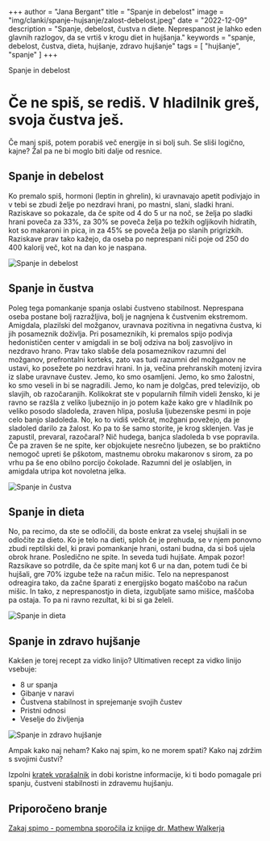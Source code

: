 +++
author = "Jana Bergant"
title = "Spanje in debelost"
image = "img/clanki/spanje-hujsanje/zalost-debelost.jpeg"
date = "2022-12-09"
description = "Spanje, debelost, čustva n diete. Neprespanost je lahko eden glavnih razlogov, da se vrtiš v krogu diet in hujšanja."
keywords = "spanje, debelost, čustva, dieta, hujšanje, zdravo hujšanje"
tags = [
    "hujšanje",
    "spanje"
]
+++

Spanje in debelost




# Če ne spiš, se rediš. V hladilnik greš, svoja čustva ješ.

Če manj spiš, potem porabiš več energije in si bolj suh. Se sliši logično, kajne?
Žal pa ne bi moglo biti dalje od resnice. 

## Spanje in debelost

Ko premalo spiš, hormoni (leptin in ghrelin), ki uravnavajo apetit podivjajo in v tebi se zbudi želje po nezdravi hrani, po mastni, slani, sladki hrani. Raziskave so pokazale, da če spite od 4 do 5 ur na noč, se želja po sladki hrani poveča za 33%, za 30% se poveča želja po težkih ogljikovih hidratih, kot so makaroni in pica, in za 45% se poveča želja po slanih prigrizkih.
Raziskave prav tako kažejo, da oseba po neprespani niči poje od 250 do 400 kalorij več, kot na dan ko je naspana.


![Spanje in debelost](/img/clanki/spanje-hujsanje/spanje-in-debelost.gif)

## Spanje in čustva

Poleg tega pomankanje spanja oslabi čustveno stabilnost. Neprespana oseba postane bolj razražljiva, bolj je nagnjena k čustvenim ekstremom. Amigdala, plazilski del možganov, uravnava pozitivna in negativna čustva, ki jih posameznik doživlja. Pri posameznikih, ki premalos spijo podivja hedonističen center v amigdali in se bolj odziva na bolj zasvoljivo in nezdravo hrano. 
Prav tako slabše dela posameznikov razumni del možganov, prefrontalni korteks, zato vas tudi razumni del možganov ne ustavi, ko posežete po nezdravi hrani.
In ja, večina prehranskih motenj izvira iz slabe uravnave čustev. Jemo, ko smo osamljeni. Jemo, ko smo žalostni, ko smo veseli in bi se nagradili. Jemo, ko nam je dolgčas, pred televizijo, ob slavjih, ob razočaranjih. 
Kolikokrat ste v popularnih filmih videli žensko, ki je ravno se razšla z veliko ljubeznijo in jo potem kaže kako gre v hladilnik po veliko posodo sladoleda, zraven hlipa, posluša ljubezenske pesmi in poje celo banjo sladoleda.
No, ko to vidiš večkrat, možgani povežejo, da je sladoled darilo za žalost. Ko pa to še samo storite, je krog sklenjen. Vas je zapustil, prevaral, razočaral? Nič hudega, banjca sladoleda b vse popravila.
Če pa zraven še ne spite, ker objokujete nesrečno ljubezen, se bo praktično nemogoč upreti še pškotom, mastnemu obroku makaronov s sirom, za po vrhu pa še eno obilno porcijo čokolade. Razumni del je oslabljen, in amigdala utripa kot novoletna jelka.

![Spanje in čustva](/img/clanki/spanje-hujsanje/spanje-in-custva.jpeg)

## Spanje in dieta

No, pa recimo, da ste se odločili, da boste enkrat za vselej shujšali in se odločite za dieto. Ko je telo na dieti, sploh če je prehuda, se v njem ponovno zbudi reptilski del, ki pravi pomankanje hrani, ostani budna, da si boš ujela obrok hrane. Posledično ne spite. In seveda tudi hujšate.
Ampak pozor!
Razsikave so potrdile, da če spite manj kot 6 ur na dan, potem tudi če bi hujšali, gre 70% izgube teže na račun mišic. Telo na neprespanost odreagira tako, da začne šparati z energijsko bogato maščobo na račun mišic. In tako, z neprespanostjo in dieta, izgubljate samo mišice, maščoba pa ostaja. To pa ni ravno rezultat, ki bi si ga želeli.

![Spanje in dieta](/img/clanki/spanje-hujsanje/spanje-dieta.jpeg)

## Spanje in zdravo hujšanje

Kakšen je torej recept za vidko linijo?
Ultimativen recept za vidko linijo vsebuje:
- 8 ur spanja 
- Gibanje v naravi
- Čustvena stabilnost in sprejemanje svojih čustev
- Pristni odnosi
- Veselje do življenja

![Spanje in zdravo hujšanje](/img/clanki/spanje-hujsanje/spanje-zdravo-hujsanje.jpeg)


Ampak kako naj neham? Kako naj spim, ko ne morem spati? Kako naj zdržim s svojimi čustvi?

Izpolni <a href="https://www.surveymonkey.com/r/8VN9DXG" class="surveyspanjehujsanje">kratek vprašalnik</a> in dobi koristne informacije, ki ti bodo pomagale pri spanju, čustveni stabilnosti in zdravemu hujšanju. 





## Priporočeno branje
<a href="https://www.nikolisama.si/blog/zakaj-spimo-mathew-walker/" class="surveyspanjehujsanje">Zakaj spimo - pomembna sporočila iz knjige dr. Mathew Walkerja</a>






